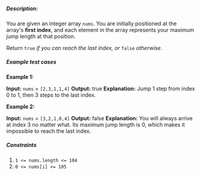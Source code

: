 
##### Description:
You are given an integer array `nums`. You are initially positioned at the array's **first index**, and each element in the array represents your maximum jump length at that position.

Return `true` _if you can reach the last index, or_ `false` _otherwise_.

##### Example test cases

**Example 1:**

**Input:** `nums` = `[2,3,1,1,4]`
**Output:** true
**Explanation:** Jump 1 step from index 0 to 1, then 3 steps to the last index.

**Example 2:**

**Input:** `nums` = `[3,2,1,0,4]`
**Output:** false
**Explanation:** You will always arrive at index 3 no matter what. Its maximum jump length is 0, which makes it impossible to reach the last index.


##### Constraints
1. `1 <= nums.length <= 104`
2. `0 <= nums[i] <= 105`

